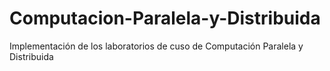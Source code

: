 # Computacion-Paralela-y-Distribuida
Implementación de los laboratorios de cuso de Computación Paralela y Distribuida
